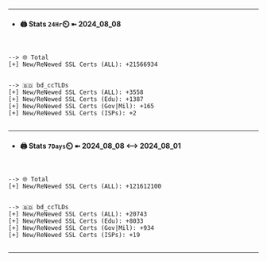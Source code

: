 

---
- #### 🖨️ **Stats** `24Hr`⏲️ ➼ 2024_08_08
```console


--> 🌐 Total
[+] New/ReNewed SSL Certs (ALL): +21566934


--> 🇧🇩 bd_ccTLDs
[+] New/ReNewed SSL Certs (ALL): +3558
[+] New/ReNewed SSL Certs (Edu): +1387
[+] New/ReNewed SSL Certs (Gov|Mil): +165
[+] New/ReNewed SSL Certs (ISPs): +2


```

---
- #### 🖨️ **Stats** `7Days`⏲️ ➼ 2024_08_08 <--> 2024_08_01
```console


--> 🌐 Total
[+] New/ReNewed SSL Certs (ALL): +121612100


--> 🇧🇩 bd_ccTLDs
[+] New/ReNewed SSL Certs (ALL): +20743
[+] New/ReNewed SSL Certs (Edu): +8033
[+] New/ReNewed SSL Certs (Gov|Mil): +934
[+] New/ReNewed SSL Certs (ISPs): +19


```

---

